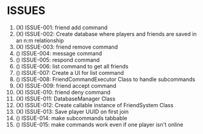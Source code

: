 # ISSUES

1. (X) ISSUE-001: friend add command
2. (X) ISSUE-002: Create database where players and friends are saved in an n:m relationship
3. (X) ISSUE-003: friend remove command
4. () ISSUE-004: message command
5. () ISSUE-005: respond command
6. () ISSUE-006: list command to get all friends
7. () ISSUE-007: Create a UI for list command
8. () ISSUE-008: FriendCommandExecutor Class to handle subcommands
9. (X) ISSUE-009: friend accept command
10. (X) ISSUE-010: friend deny command
11. (X) ISSUE-011: DatabaseManager Class
12. (X) ISSUE-012: Create callable instance of FriendSystem Class
13. (X) ISSUE-013: Save player UUID on first join
14. () ISSUE-014: make subcommands tabbable
15. () ISSUE-015: make commands work even if one player isn't online